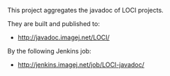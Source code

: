 This project aggregates the javadoc of LOCI projects.

They are built and published to:

* http://javadoc.imagej.net/LOCI/

By the following Jenkins job:

* http://jenkins.imagej.net/job/LOCI-javadoc/
